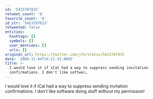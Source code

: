 ```yaml
---
id: '5423787815'
retweet_count: '0'
favorite_count: '0'
id_str: '5423787815'
retweeted: false
entities:
  hashtags: []
  symbols: []
  user_mentions: []
  urls: []
original_url: https://twitter.com/jth/status/5423787815
date: '2009-11-04T16:21:35.000Z'
title: >-
  I would love it if iCal had a way to suppress sending invitation
  confirmations. I don't like softwar…
---
```


I would love it if iCal had a way to suppress sending invitation confirmations. I don't like software doing stuff without my permission!